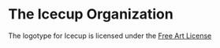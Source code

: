 # The Icecup Organization

The logotype for Icecup is licensed under the [Free Art License](http://artlibre.org/licence/lal)
